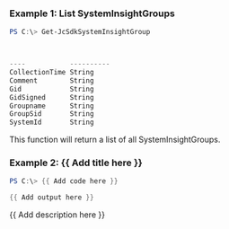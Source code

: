 ### Example 1: List SystemInsightGroups
```powershell
PS C:\> Get-JcSdkSystemInsightGroup



----           ----------
CollectionTime String
Comment        String
Gid            String
GidSigned      String
Groupname      String
GroupSid       String
SystemId       String


```

This function will return a list of all SystemInsightGroups.

### Example 2: {{ Add title here }}
```powershell
PS C:\> {{ Add code here }}

{{ Add output here }}
```

{{ Add description here }}

